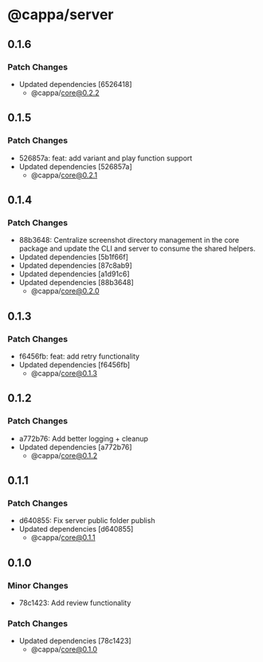 # @cappa/server

## 0.1.6

### Patch Changes

- Updated dependencies [6526418]
  - @cappa/core@0.2.2

## 0.1.5

### Patch Changes

- 526857a: feat: add variant and play function support
- Updated dependencies [526857a]
  - @cappa/core@0.2.1

## 0.1.4

### Patch Changes

- 88b3648: Centralize screenshot directory management in the core package and update the CLI and server to consume the shared helpers.
- Updated dependencies [5b1f66f]
- Updated dependencies [87c8ab9]
- Updated dependencies [a1d91c6]
- Updated dependencies [88b3648]
  - @cappa/core@0.2.0

## 0.1.3

### Patch Changes

- f6456fb: feat: add retry functionality
- Updated dependencies [f6456fb]
  - @cappa/core@0.1.3

## 0.1.2

### Patch Changes

- a772b76: Add better logging + cleanup
- Updated dependencies [a772b76]
  - @cappa/core@0.1.2

## 0.1.1

### Patch Changes

- d640855: Fix server public folder publish
- Updated dependencies [d640855]
  - @cappa/core@0.1.1

## 0.1.0

### Minor Changes

- 78c1423: Add review functionality

### Patch Changes

- Updated dependencies [78c1423]
  - @cappa/core@0.1.0
